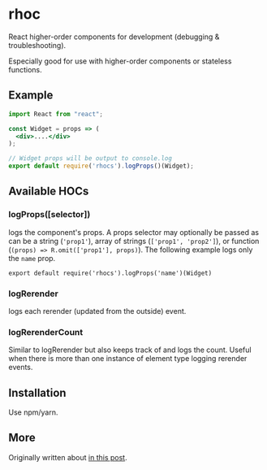# rhoc

React higher-order components for development (debugging & troubleshooting).

Especially good for use with higher-order components or stateless functions.

## Example

```jsx
import React from "react";

const Widget = props => (
  <div>....</div>
);

// Widget props will be output to console.log
export default require('rhocs').logProps()(Widget);
```

## Available HOCs

### logProps([selector])

logs the component's props. A props selector may optionally be passed as can be a string (`'prop1'`), array of strings (`['prop1', 'prop2']`), or function (`(props) => R.omit(['prop1'], props)`). The following example logs only the `name` prop.

```
export default require('rhocs').logProps('name')(Widget)
```

### logRerender

logs each rerender (updated from the outside) event.


### logRerenderCount

Similar to logRerender but also keeps track of and logs the count. Useful when there is more than one instance of element type logging rerender events.

## Installation

Use npm/yarn.

## More

Originally written about [in this post](https://medium.com/@tacomanator/react-helper-order-components-ab657aa1d9eb).
